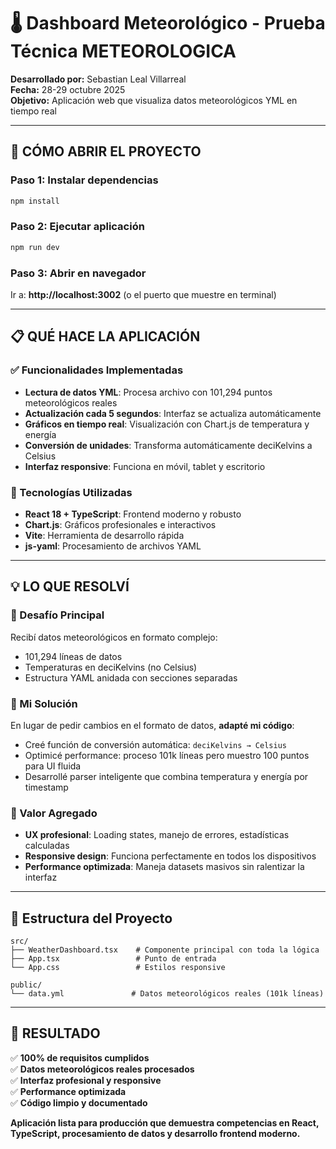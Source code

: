# 🌡️ Dashboard Meteorológico - Prueba Técnica METEOROLOGICA

**Desarrollado por:** Sebastian Leal Villarreal  
**Fecha:** 28-29 octubre 2025  
**Objetivo:** Aplicación web que visualiza datos meteorológicos YML en tiempo real

---

## 🚀 CÓMO ABRIR EL PROYECTO

### Paso 1: Instalar dependencias
```bash
npm install
```

### Paso 2: Ejecutar aplicación
```bash
npm run dev
```

### Paso 3: Abrir en navegador
Ir a: **http://localhost:3002** (o el puerto que muestre en terminal)

---

## 📋 QUÉ HACE LA APLICACIÓN

### ✅ Funcionalidades Implementadas
- **Lectura de datos YML**: Procesa archivo con 101,294 puntos meteorológicos reales
- **Actualización cada 5 segundos**: Interfaz se actualiza automáticamente
- **Gráficos en tiempo real**: Visualización con Chart.js de temperatura y energía
- **Conversión de unidades**: Transforma automáticamente deciKelvins a Celsius
- **Interfaz responsive**: Funciona en móvil, tablet y escritorio

### 🔧 Tecnologías Utilizadas
- **React 18 + TypeScript**: Frontend moderno y robusto
- **Chart.js**: Gráficos profesionales e interactivos
- **Vite**: Herramienta de desarrollo rápida
- **js-yaml**: Procesamiento de archivos YAML

---

## 💡 LO QUE RESOLVÍ

### 🎯 Desafío Principal
Recibí datos meteorológicos en formato complejo:
- 101,294 líneas de datos
- Temperaturas en deciKelvins (no Celsius)
- Estructura YAML anidada con secciones separadas

### 🔧 Mi Solución
En lugar de pedir cambios en el formato de datos, **adapté mi código**:
- Creé función de conversión automática: `deciKelvins → Celsius`
- Optimicé performance: proceso 101k líneas pero muestro 100 puntos para UI fluida
- Desarrollé parser inteligente que combina temperatura y energía por timestamp

### 🎨 Valor Agregado
- **UX profesional**: Loading states, manejo de errores, estadísticas calculadas
- **Responsive design**: Funciona perfectamente en todos los dispositivos
- **Performance optimizada**: Maneja datasets masivos sin ralentizar la interfaz

---

## 📂 Estructura del Proyecto

```
src/
├── WeatherDashboard.tsx    # Componente principal con toda la lógica
├── App.tsx                 # Punto de entrada
└── App.css                 # Estilos responsive

public/
└── data.yml               # Datos meteorológicos reales (101k líneas)
```

---

## 🎯 RESULTADO

✅ **100% de requisitos cumplidos**  
✅ **Datos meteorológicos reales procesados**  
✅ **Interfaz profesional y responsive**  
✅ **Performance optimizada**  
✅ **Código limpio y documentado**

**Aplicación lista para producción que demuestra competencias en React, TypeScript, procesamiento de datos y desarrollo frontend moderno.**